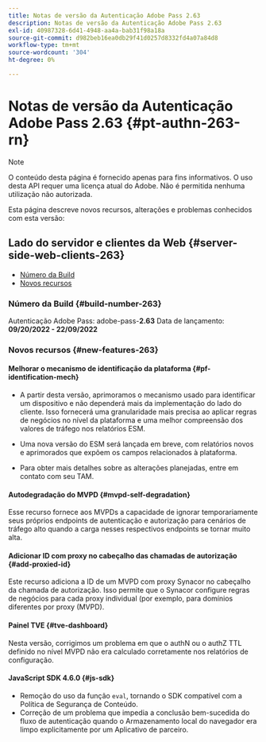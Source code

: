 ```yaml
---
title: Notas de versão da Autenticação Adobe Pass 2.63
description: Notas de versão da Autenticação Adobe Pass 2.63
exl-id: 40987328-6d41-4948-aa4a-bab31f98a18a
source-git-commit: d982beb16ea0db29f41d0257d8332fd4a07a84d8
workflow-type: tm+mt
source-wordcount: '304'
ht-degree: 0%

---
```


# Notas de versão da Autenticação Adobe Pass 2.63 {#pt-authn-263-rn}

>[!NOTE]
>
>O conteúdo desta página é fornecido apenas para fins informativos. O uso desta API requer uma licença atual do Adobe. Não é permitida nenhuma utilização não autorizada.

Esta página descreve novos recursos, alterações e problemas conhecidos com esta versão:

## Lado do servidor e clientes da Web {#server-side-web-clients-263}

* [Número da Build](#build-number)
* [Novos recursos](#new-features)

### Número da Build {#build-number-263}

Autenticação Adobe Pass: adobe-pass-**2.63**
Data de lançamento: **09/20/2022 - 22/09/2022**

### Novos recursos {#new-features-263}

#### Melhorar o mecanismo de identificação da plataforma {#pf-identification-mech}

* A partir desta versão, aprimoramos o mecanismo usado para identificar um dispositivo e não dependerá mais da implementação do lado do cliente. Isso fornecerá uma granularidade mais precisa ao aplicar regras de negócios no nível da plataforma e uma melhor compreensão dos valores de tráfego nos relatórios ESM.

* Uma nova versão do ESM será lançada em breve, com relatórios novos e aprimorados que expõem os campos relacionados à plataforma.

* Para obter mais detalhes sobre as alterações planejadas, entre em contato com seu TAM.

#### Autodegradação do MVPD {#mvpd-self-degradation}

Esse recurso fornece aos MVPDs a capacidade de ignorar temporariamente seus próprios endpoints de autenticação e autorização para cenários de tráfego alto quando a carga nesses respectivos endpoints se tornar muito alta.


#### Adicionar ID com proxy no cabeçalho das chamadas de autorização {#add-proxied-id}

Este recurso adiciona a ID de um MVPD com proxy Synacor no cabeçalho da chamada de autorização. Isso permite que o Synacor configure regras de negócios para cada proxy individual (por exemplo, para domínios diferentes por proxy (MVPD).


#### Painel TVE {#tve-dashboard}

Nesta versão, corrigimos um problema em que o authN ou o authZ TTL definido no nível MVPD não era calculado corretamente nos relatórios de configuração.


#### JavaScript SDK 4.6.0 {#js-sdk}

* Remoção do uso da função `eval`, tornando o SDK compatível com a Política de Segurança de Conteúdo.
* Correção de um problema que impedia a conclusão bem-sucedida do fluxo de autenticação quando o Armazenamento local do navegador era limpo explicitamente por um Aplicativo de parceiro.
